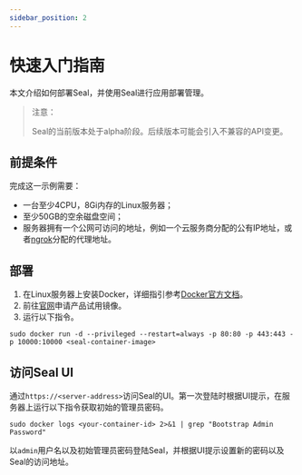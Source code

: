 ```yaml
---
sidebar_position: 2
---
```



# 快速入门指南

本文介绍如何部署Seal，并使用Seal进行应用部署管理。

> 注意：
> 
> Seal的当前版本处于alpha阶段。后续版本可能会引入不兼容的API变更。

## 前提条件

完成这一示例需要：
- 一台至少4CPU，8Gi内存的Linux服务器；
- 至少50GB的空余磁盘空间；
- 服务器拥有一个公网可访问的地址，例如一个云服务商分配的公有IP地址，或者[ngrok](https://ngrok.com/)分配的代理地址。

## 部署

1. 在Linux服务器上安装Docker，详细指引参考[Docker官方文档](https://docs.docker.com/)。
2. 前往[官网](https://seal.io/trial.html)申请产品试用镜像。
3. 运行以下指令。
```shell
sudo docker run -d --privileged --restart=always -p 80:80 -p 443:443 -p 10000:10000 <seal-container-image>
```

## 访问Seal UI

通过`https://<server-address>`访问Seal的UI。第一次登陆时根据UI提示，在服务器上运行以下指令获取初始的管理员密码。
```shell
sudo docker logs <your-container-id> 2>&1 | grep "Bootstrap Admin Password"
```

以`admin`用户名以及初始管理员密码登陆Seal，并根据UI提示设置新的密码以及Seal的访问地址。
